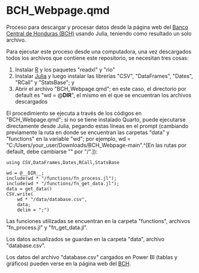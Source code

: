 # BCH_Webpage.qmd
Proceso para descargar y procesar datos desde la página web del [Banco Central de Honduras (BCH)](www.bch.hn) usando Julia, teniendo como resultado un solo archivo.

Para ejecutar este proceso desde una computadora, una vez descargados todos los archivos que contiene este repositorio, se necesitan tres cosas:
1) Instalar [R](https://cran.r-project.org/bin/windows/base/) y los paquetes "readxl" y "rio"
2) Instalar [Julia](https://julialang.org/downloads/) y luego instalar las librerías "CSV", "DataFrames", "Dates", "RCall" y "StatsBase"; y
3) Abrir el archivo "BCH_Webpage.qmd"; en este caso, el directorio por default es "wd = @__DIR__", el mismo en el que se encuentran los archivos descargados

El procedimiento se ejecuta a través de los códigos en "BCH_Webpage.qmd"; si no se tiene instalado Quarto, puede ejecutarse directamente desde Julia, pegando estas líneas en el prompt (cambiando previamente la ruta en donde se encuentran las carpetas "data" y "functions" en la variable "wd"; por ejemplo, wd = "C:/Users/your_user/Downloads/BCH_Webpage-main".^[En las rutas por default, debe cambiarse "\" por "/".]):

```
using CSV,DataFrames,Dates,RCall,StatsBase

wd = @__DIR__;
include(wd * "/functions/fn_process.jl");
include(wd * "/functions/fn_get_data.jl");
data = get_data()
CSV.write(
    wd * "/data/database.csv",
    data;
    delim = ";")
````

Las funciones utilizadas se encuentran en la carpeta "functions", archivos "fn_process.jl" y "fn_get_data.jl".

Los datos actualizados se guardan en la carpeta "data", archivo "database.csv".

Los datos del archivo "database.csv" cargados en Power BI (tablas y gráficos) pueden verse en la página web del [BCH](https://www.bch.hn/estadisticas-y-publicaciones-economicas/reportes-dinamicos/series-estadisticas-consolidadas).
